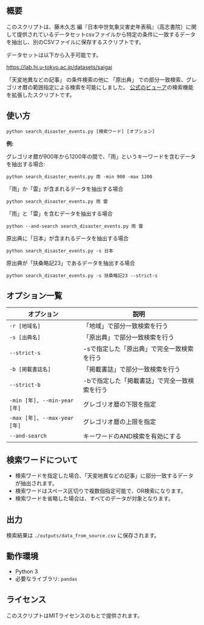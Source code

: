 ## **概要**

このスクリプトは、藤木久志 編『日本中世気象災害史年表稿』（高志書院）に関して提供されているデータセットcsvファイルから特定の条件に一致するデータを抽出し、別のCSVファイルに保存するスクリプトです。

データセットは以下から入手可能です。

https://lab.hi.u-tokyo.ac.jp/datasets/saigai

「天変地異などの記事」 の条件検索の他に 「原出典」 での部分一致検索、グレゴリオ暦の範囲指定による検索を可能にしました。
[公式のビューア](https://www.hi.u-tokyo.ac.jp/collection/digitalgallery/disaster_events/)の検索機能を拡張したスクリプトです。

## **使い方**

```
python search_disaster_events.py [検索ワード] [オプション]
```

**例:**  

グレゴリオ暦が900年から1200年の間で、「雨」というキーワードを含むデータを抽出する場合:

```
python search_disaster_events.py 雨 -min 900 -max 1200
```

「雨」か「雷」が含まれるデータを抽出する場合

```
python search_disaster_events.py 雨 雷 
```

「雨」と「雷」を含むデータを抽出する場合

```
python --and-search search_disaster_events.py 雨 雷
```
原出典に「日本」が含まれるデータを抽出する場合
```
python search_disaster_events.py -s 日本
```

原出典が「扶桑略記23」であるデータを抽出する場合
```
python search_disaster_events.py -s 扶桑略記23 --strict-s
```

## **オプション一覧**

| オプション     | 説明                           |
| -------------- | ------------------------------ |
| `-r [地域名]` | 「地域」で部分一致検索を行う   |
| `-s [出典名]` | 「原出典」で部分一致検索を行う |
| `--strict-s` | -sで指定した「原出典」で完全一致検索を行う |
| `-b [掲載書誌名]` | 「掲載書誌」で部分一致検索を行う |
| `--strict-b` | -bで指定した「掲載書誌」で完全一致検索を行う |
| `-min [年], --min-year [年]` | グレゴリオ暦の下限を指定      |
| `-max [年], --max-year [年]` | グレゴリオ暦の上限を指定      |
| `--and-search` | キーワードのAND検索を有効にする    |

## **検索ワードについて**

- 検索ワードを指定した場合、「天変地異などの記事」に部分一致するデータが抽出されます。
- 検索ワードはスペース区切りで複数個指定可能で、OR検索になります。
- 検索ワードを省略した場合は、すべてのデータが対象となります。

## **出力**

検索結果は `./outputs/data_from_source.csv` に保存されます。

## **動作環境**

- Python 3
- 必要なライブラリ: `pandas`

## **ライセンス**

このスクリプトはMITライセンスのもとで提供されます。